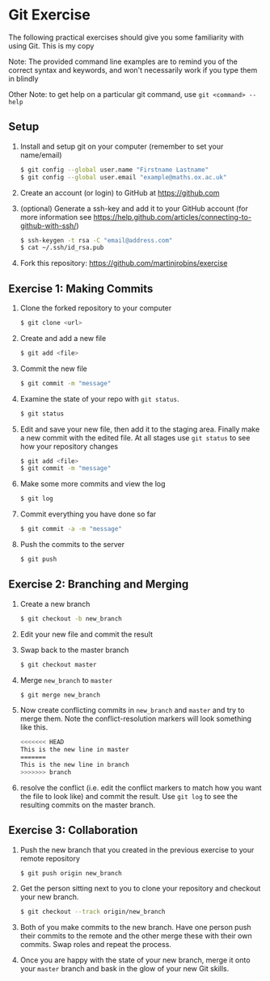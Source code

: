 # Git Exercise

The following practical exercises should give you some familiarity with using 
Git. This is my copy 

Note: The provided command line examples are to remind you of the correct syntax 
and keywords, and won't necessarily work if you type them in blindly

Other Note: to get help on a particular git command, use `git <command> --help`

## Setup
1. Install and setup git on your computer (remember to set your name/email)

    ~~~bash
    $ git config --global user.name "Firstname Lastname"
    $ git config --global user.email "example@maths.ox.ac.uk"
    ~~~

2. Create an account (or login) to GitHub at <https://github.com> 
3. (optional) Generate a ssh-key and add it to your GitHub account (for more 
   information see 
   <https://help.github.com/articles/connecting-to-github-with-ssh/>)

    ~~~bash
    $ ssh-keygen -t rsa -C "email@address.com"
    $ cat ~/.ssh/id_rsa.pub
    ~~~

4. Fork this repository: <https://github.com/martinjrobins/exercise>

## Exercise 1: Making Commits

1. Clone the forked repository to your computer

    ~~~bash
    $ git clone <url>
    ~~~

2. Create and add a new file

    ~~~bash
    $ git add <file>
    ~~~

3. Commit the new file

    ~~~bash
    $ git commit -m "message"
    ~~~

4. Examine the state of your repo with `git status`. 

    ~~~bash
    $ git status
    ~~~

5. Edit and save your new file, then add it to the staging area. Finally make a 
   new commit with the edited file. At all stages use `git status` to see how 
   your repository changes

    ~~~bash
    $ git add <file>
    $ git commit -m "message"
    ~~~

6. Make some more commits and view the log

    ~~~bash
    $ git log 
    ~~~

7. Commit everything you have done so far

    ~~~bash
    $ git commit -a -m "message"
    ~~~

8. Push the commits to the server

    ~~~bash
    $ git push
    ~~~

## Exercise 2: Branching and Merging

1. Create a new branch 

    ~~~bash
    $ git checkout -b new_branch
    ~~~

2. Edit your new file and commit the result
3. Swap back to the master branch

    ~~~bash
    $ git checkout master
    ~~~

4. Merge `new_branch` to `master`

    ~~~bash
    $ git merge new_branch
    ~~~

5. Now create conflicting commits in `new_branch` and `master` and try to merge 
   them. Note the conflict-resolution markers will look something like this.

    ~~~~~~bash
    <<<<<<< HEAD
    This is the new line in master
    =======
    This is the new line in branch
    >>>>>>> branch
    ~~~~~~

6. resolve the conflict (i.e. edit the conflict markers to match how you want 
   the file to look like) and commit the result. Use `git log` to see the 
   resulting commits on the master branch.

<!--
7. Create some more commits to both `new_branch` and `master` and rebase 
   `new_branch` onto `master`. Remember that unlike the merge you did 
   previously, your HEAD should be on the branch you are rebasing (i.e 
   `new_branch`).

    ~~~bash
    $ git rebase master
    ~~~

8. Look at the state of your new branch using `git log`, you should see the new 
   commits from `master`. If you like you can now merge `new_branch` to `master` 
   (this should be a fast-forward merge)
   -->

## Exercise 3: Collaboration

1. Push the new branch that you created in the previous exercise to your remote 
   repository

    ~~~bash
    $ git push origin new_branch
    ~~~

2. Get the person sitting next to you to clone your repository and checkout your 
   new branch. 

    ~~~bash
    $ git checkout --track origin/new_branch
    ~~~

3. Both of you make commits to the new branch. Have one person push their 
   commits to the remote and the other merge these with their own commits. Swap 
   roles and repeat the process. 

4. Once you are happy with the state of your new branch, merge it onto your 
   `master` branch and bask in the glow of your new Git skills.

